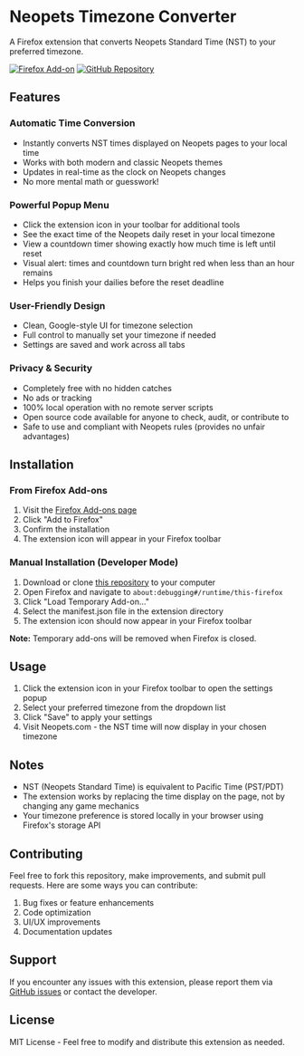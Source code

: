 # Neopets Timezone Converter

A Firefox extension that converts Neopets Standard Time (NST) to your preferred timezone.

[![Firefox Add-on](https://img.shields.io/badge/Firefox-Add--on-FF7139?style=for-the-badge&logo=firefox-browser&logoColor=white)](https://addons.mozilla.org/en-US/firefox/addon/neopets-timezone-converter/)
[![GitHub Repository](https://img.shields.io/badge/GitHub-Repository-181717?style=for-the-badge&logo=github&logoColor=white)](https://github.com/maursader/nst-timezone-converter-firefox)

## Features

### Automatic Time Conversion
- Instantly converts NST times displayed on Neopets pages to your local time
- Works with both modern and classic Neopets themes
- Updates in real-time as the clock on Neopets changes
- No more mental math or guesswork!

### Powerful Popup Menu
- Click the extension icon in your toolbar for additional tools
- See the exact time of the Neopets daily reset in your local timezone
- View a countdown timer showing exactly how much time is left until reset
- Visual alert: times and countdown turn bright red when less than an hour remains
- Helps you finish your dailies before the reset deadline

### User-Friendly Design
- Clean, Google-style UI for timezone selection
- Full control to manually set your timezone if needed
- Settings are saved and work across all tabs

### Privacy & Security
- Completely free with no hidden catches
- No ads or tracking
- 100% local operation with no remote server scripts
- Open source code available for anyone to check, audit, or contribute to
- Safe to use and compliant with Neopets rules (provides no unfair advantages)

## Installation

### From Firefox Add-ons
1. Visit the [Firefox Add-ons page](https://addons.mozilla.org/en-US/firefox/addon/neopets-timezone-converter/)
2. Click "Add to Firefox"
3. Confirm the installation
4. The extension icon will appear in your Firefox toolbar

### Manual Installation (Developer Mode)
1. Download or clone [this repository](https://github.com/maursader/nst-timezone-converter-firefox) to your computer
2. Open Firefox and navigate to `about:debugging#/runtime/this-firefox`
3. Click "Load Temporary Add-on..."
4. Select the manifest.json file in the extension directory
5. The extension icon should now appear in your Firefox toolbar

**Note:** Temporary add-ons will be removed when Firefox is closed.

## Usage

1. Click the extension icon in your Firefox toolbar to open the settings popup
2. Select your preferred timezone from the dropdown list
3. Click "Save" to apply your settings
4. Visit Neopets.com - the NST time will now display in your chosen timezone

## Notes

- NST (Neopets Standard Time) is equivalent to Pacific Time (PST/PDT)
- The extension works by replacing the time display on the page, not by changing any game mechanics
- Your timezone preference is stored locally in your browser using Firefox's storage API

## Contributing

Feel free to fork this repository, make improvements, and submit pull requests. Here are some ways you can contribute:

1. Bug fixes or feature enhancements
2. Code optimization
3. UI/UX improvements
4. Documentation updates

## Support

If you encounter any issues with this extension, please report them via [GitHub issues](https://github.com/maursader/nst-timezone-converter-firefox/issues) or contact the developer.

## License

MIT License - Feel free to modify and distribute this extension as needed.
